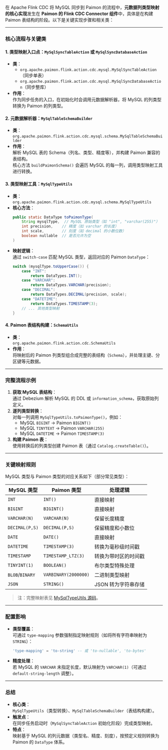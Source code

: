 在 Apache Flink CDC 将 MySQL 同步到 Paimon 的流程中，**元数据列类型映射的核心实现**发生在 **Paimon 的 Flink CDC Connector 组件**中，具体是在构建 Paimon 表结构的阶段。以下是关键实现步骤和相关类：

---

### 核心流程与关键类
#### 1. **类型映射入口点：`MySqlSyncTableAction` 或 `MySqlSyncDatabaseAction`**
- **类**：
    - `org.apache.paimon.flink.action.cdc.mysql.MySqlSyncTableAction`（同步单表）
    - `org.apache.paimon.flink.action.cdc.mysql.MySqlSyncDatabaseAction`（同步整库）
- **作用**：  
  作为同步任务的入口，在初始化时会调用元数据解析器，将 MySQL 的列类型转换为 Paimon 的列类型。

#### 2. **元数据解析器：`MySqlTableSchemaBuilder`**
- **类**：  
  `org.apache.paimon.flink.action.cdc.mysql.schema.MySqlTableSchemaBuilder`
- **作用**：  
  解析 MySQL 表的 Schema（列名、类型、精度等），并构建 Paimon 兼容的表结构。  
  核心方法 `buildPaimonSchema()` 会遍历 MySQL 的每一列，调用类型映射工具进行转换。

#### 3. **类型映射工具：`MySqlTypeUtils`**
- **类**：  
  `org.apache.paimon.flink.action.cdc.mysql.schema.MySqlTypeUtils`
- **核心方法**：
  ```java
  public static DataType toPaimonType(
      String mysqlType,  // MySQL 原始类型（如 "int", "varchar(255)"）
      int precision,    // 精度（如 varchar 的长度）
      int scale,        // 刻度（如 decimal 的小数位数）
      boolean nullable  // 是否允许为空
  )
  ```
- **映射逻辑**：  
  通过 `switch-case` 匹配 MySQL 类型，返回对应的 Paimon `DataType`：
  ```java
  switch (mysqlType.toUpperCase()) {
      case "INT":
          return DataTypes.INT();
      case "VARCHAR":
          return DataTypes.VARCHAR(precision);
      case "DECIMAL":
          return DataTypes.DECIMAL(precision, scale);
      case "DATETIME":
          return DataTypes.TIMESTAMP(3);
      // ... 其他类型映射
  }
  ```

#### 4. **Paimon 表结构构建：`SchemaUtils`**
- **类**：  
  `org.apache.paimon.flink.action.cdc.SchemaUtils`
- **作用**：  
  将映射后的 Paimon 列类型组合成完整的表结构（`Schema`），并处理主键、分区键等元数据。

---

### 完整流程示例
1. **获取 MySQL 表结构**：  
   通过 Debezium 解析 MySQL 的 DDL 或 `information_schema`，获取原始列定义。
2. **逐列类型转换**：  
   对每一列调用 `MySqlTypeUtils.toPaimonType()`，例如：
    - MySQL `BIGINT` → Paimon `BIGINT()`
    - MySQL `TINYTEXT` → Paimon `VARCHAR(255)`
    - MySQL `DATETIME` → Paimon `TIMESTAMP(3)`
3. **构建 Paimon 表**：  
   使用转换后的列类型创建 Paimon 表（通过 `Catalog.createTable()`）。

---

### 关键映射规则
MySQL 类型与 Paimon 类型的对应关系如下（部分常见类型）：

| **MySQL 类型**       | **Paimon 类型**               | **处理逻辑**                                  |
|----------------------|-------------------------------|---------------------------------------------|
| `INT`                | `INT()`                       | 直接映射                                     |
| `BIGINT`             | `BIGINT()`                    | 直接映射                                     |
| `VARCHAR(N)`         | `VARCHAR(N)`                  | 保留长度精度                                 |
| `DECIMAL(P,S)`       | `DECIMAL(P,S)`                | 保留精度和小数位                             |
| `DATE`               | `DATE()`                      | 直接映射                                     |
| `DATETIME`           | `TIMESTAMP(3)`                | 转换为毫秒级时间戳                           |
| `TIMESTAMP`          | `TIMESTAMP_LTZ(3)`            | 转换为带时区的时间戳                         |
| `TINYINT(1)`         | `BOOLEAN()`                   | 布尔类型特殊处理                             |
| `BLOB`/`BINARY`      | `VARBINARY(2000000)`          | 二进制类型映射                               |
| `JSON`               | `STRING()`                    | JSON 转为字符串存储                          |

> 注：完整映射表见 [MySqlTypeUtils 源码](https://github.com/apache/paimon/blob/main/paimon-flink/paimon-flink-cdc/src/main/java/org/apache/paimon/flink/action/cdc/mysql/schema/MySqlTypeUtils.java)。

---

### 配置影响
- **类型覆盖**：  
  可通过 `type-mapping` 参数强制指定映射规则（如将所有字符串映射为 `STRING`）：
  ```sql
  'type-mapping' = 'to-string' -- 或 'to-nullable', 'to-bytes'
  ```
- **精度处理**：  
  若 MySQL 的 `VARCHAR` 未指定长度，默认映射为 `VARCHAR(1)`（可通过 `default-string-length` 调整）。

---

### 总结
- **核心类**：  
  `MySqlTypeUtils`（类型转换）、`MySqlTableSchemaBuilder`（表结构构建）。
- **触发点**：  
  在同步任务启动时（`MySqlSyncTableAction` 初始化阶段）完成类型映射。
- **特点**：  
  映射基于 MySQL 的列元数据（类型名、精度、刻度），按预定义规则转换为 Paimon 的 `DataType` 体系。